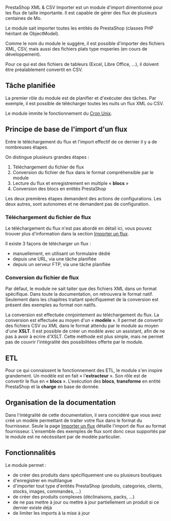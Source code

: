 PrestaShop XML & CSV Importer est un module d'import dimentionné pour les flux de taille importante.
Il est capable de gérer des flux de plusieurs centaines de Mo.

Le module sait importer toutes les entités de PrestaShop (classes PHP héritant de ObjectModel).

Comme le nom du module le suggère, il est possible d'importer des fichiers XML, CSV, mais aussi des fichiers plats type mqseries (en cours de développement).

Pour ce qui est des fichiers de tableurs (Excel, Libre Office, ...), il doivent être préalablement convertit en CSV.

## Tâche planifiée

La premier rôle du module est de planifier et d'exécuter des tâches. Par exemple, il est possible de télécharger toutes les nuits un flux XML ou CSV.

Le module immite le fonctionnement du [Cron Unix](https://fr.wikipedia.org/wiki/Cron).

## Principe de base de l'import d'un flux

Entre le téléchargement du flux et l'import effectif de ce dernier il y a de nombreuses étapes.

On distingue plusieurs grandes étapes :
1. Téléchargement du fichier de flux
2. Conversion du fichier de flux dans le format compréhensible par le module
3. Lecture du flux et enregistrement en multiple « **blocs** »
4. Conversion des blocs en entités PrestaShop

Les deux premières étapes demandent des actions de configurations. Les deux autres, sont autonomes et ne demandent pas de configuration.

### Téléchargement du fichier de flux

Le téléchargement du flux n'est pas abordé en détail ici, vous pouvez trouver plus d'information dans la section [Importer un flux](!fr/Importer_un_flux).

Il existe 3 façons de télécharger un flux :
- manuellement, en utilisant un formulaire dédié
- depuis une URL, via une tâche planifiée
- depuis un serveur FTP, via une tâche planifiée

### Conversion du fichier de flux

Par défaut, le module ne sait taiter que des fichiers XML dans un format spécifique. Dans toute la documentation, on retrouvera le format natif. Seulement dans les chapitres traitant spécifiquemet de la conversion est présent des exemples au format non natifs.

La conversion est effectuée cnnjointement au téléchargement du flux. La conversion est effectuée au moyen d'un « **modèle** ». Il permet de convertir des fichiers CSV ou XML dans le format attendu par le module au moyen d'une **XSLT**. Il est possible de créer un modèle avec un assistant, afin de ne pas à avoir à ecrire d'XSLT. Cette méthode est plus simple, mais ne permet pas de couvrir l'intégralité des possibilitées offerte par le module.

## ETL

Pour ce qui connaissent le fonctionnement des ETL, le module s'en inspire grandement. Un modèle est en fait « l'**extracteur** ». Son rôle est de convertir le flux en « **blocs** ». L'exécution des **blocs**, **transforme** en entité PrestaShop et la **charge** en base de donnée.

## Organisation de la documentation

Dans l'intégralité de cette documentation, il sera concidéré que vous avez créé un modèle permettant de traiter votre flux dans le format du fournisseur. Seule la page [Importer un flux](!fr/Importer_un_flux) détaille l'import de flux au format fournisseur. L'ensemble des exemples de flux sont donc ceux supportés par le module est ne nécéssitant par de modèle particulier.

## Fonctionnalités

Le module permet :
- de créer des produits dans spécifiquement une ou plusieurs boutiques
- d'enregistrer en multilangue
- d'importer tout type d'entités PrestaShop (produits, categories, clients, stocks, images, commandes, ...)
- de créer des produits complexes (déclinaisons, packs, ...)
- de ne pas mettre à jour ou mettre à jour partiellement un produit si ce dernier existe déjà
- de limiter les imports à la mise à jour

